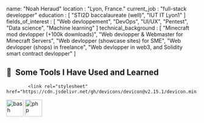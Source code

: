 name: "Noah Heraud"
location : "Lyon, France."
current_job : "full-stack developper"
education : [
  "STI2D baccalaureate (well)",
  "IUT IT Lyon1"
]
fields_of_interest : [
  "Web devloppement",
  "DevOps",
  "UI/UX",
  "Pentest",
  "Data science",
  "Machine learning"
]
technical_background : [
  "Minecraft mod devlopper (+100k downloads)",
  "Web devlopper & Webmaster for Minecraft Servers",
  "Web devlopper (showcase sites) for SME",
  "Web devlopper (shops) in freelance",
  "Web devlopper in web3, and Solidity smart contract devlopper"
]



<h2> 🚀 &nbsp;Some Tools I Have Used and Learned</h2>
<p align="left">

            <link rel="stylesheet" href="https://cdn.jsdelivr.net/gh/devicons/devicon@v2.15.1/devicon.min.css">
          
<img src="https://cdn.jsdelivr.net/gh/devicons/devicon/icons/bash/bash-original.svg" alt="bash" width="45" height="45"/>
<img src="https://cdn.jsdelivr.net/gh/devicons/devicon/icons/php/php-original.svg" alt="php" width="45" height="45"/>
</p>
